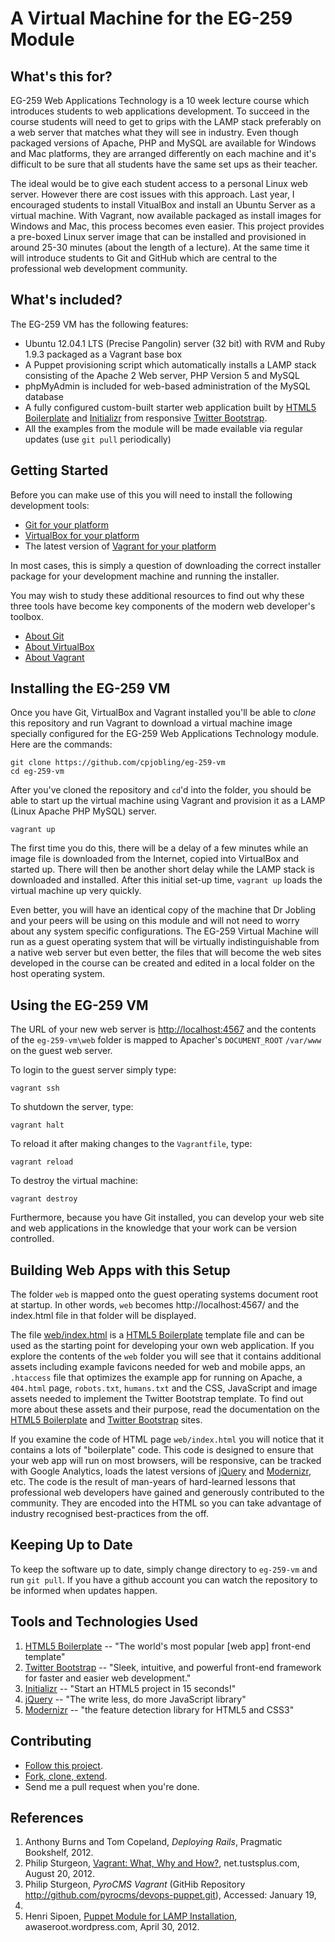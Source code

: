 # A Virtual Machine for the EG-259 Module

## What's this for?

EG-259 Web Applications Technology is a 10 week lecture course which
introduces students to web applications development. To succeed in the
course students will need to get to grips with the LAMP stack preferably
on a web server that matches what they will see in industry. Even though
packaged versions of Apache, PHP and MySQL are available for Windows and
Mac platforms, they are arranged differently on each machine and it's
difficult to be sure that all students have the same set ups as their
teacher. 

The ideal would be to give each student access to a personal Linux web
server. However there are cost issues with this approach. Last year, I
encouraged students to install VitualBox and install an Ubuntu Server as
a virtual machine. With Vagrant, now available packaged as install
images for Windows and Mac, this process becomes even easier. This
project provides a pre-boxed Linux server image that can be installed
and provisioned in around 25-30 minutes (about the length of a lecture).
At the same time it will introduce students to Git and GitHub which are
central to the professional web development community.

## What's included?

The EG-259 VM has the following features:

- Ubuntu 12.04.1 LTS (Precise Pangolin) server (32 bit) with RVM and Ruby 1.9.3 packaged as a Vagrant base box
- A Puppet provisioning script which automatically installs a LAMP stack consisting of the Apache 2 Web server, PHP Version 5 and MySQL
- phpMyAdmin is included for web-based administration of the MySQL database
- A fully configured custom-built starter web application built by [HTML5 Boilerplate](http://html5boilerplate.com/) and [Initializr](http://www.initializr.com/) from responsive [Twitter Bootstrap](http://twitter.github.com/bootstrap/).
- All the examples from the module will be made evailable via regular updates (use `git pull` periodically)

## Getting Started

Before you can make use of this you will need to install the following development tools:

- [Git for your platform](https://help.github.com/articles/set-up-git)
- [VirtualBox for your platform](https://www.virtualbox.org/wiki/Downloads)
- The latest version of [Vagrant for your platform](http://www.vagrantup.com/)

In most cases, this is simply a question of downloading the correct
installer package for your development machine and running the
installer.

You may wish to study these additional resources to find out why these
three tools have become key components of the modern web developer's
toolbox.

- [About Git](http://git-scm.com/documentation)
- [About VirtualBox](https://www.virtualbox.org/wiki/VirtualBox)
- [About Vagrant](http://docs.vagrantup.com/v1/docs/getting-started/index.html)



## Installing the EG-259 VM

Once you have Git, VirtualBox and Vagrant installed you'll be able to
*clone* this repository and run Vagrant to download a virtual machine
image specially configured for the EG-259 Web Applications Technology
module. Here are the commands:

    git clone https://github.com/cpjobling/eg-259-vm
    cd eg-259-vm

After you've cloned the repository and `cd`'d into the folder, you should be able to start up the
virtual machine using Vagrant and provision it as a LAMP (Linux
Apache PHP MySQL) server. 

    vagrant up 

The first time you do this, there will be a delay of a few minutes
while an image file is downloaded from the Internet, copied into VirtualBox and started up. There will then be another short delay while the LAMP stack is downloaded and installed. After this initial set-up time, `vagrant up` loads the virtual machine up very 
quickly.

Even better, you will have an identical copy
of the machine that Dr Jobling and your peers will be using on this
module and will not need to worry about any system specific
configurations. The EG-259 Virtual Machine will run as a guest operating
system that will be virtually indistinguishable from a native web server
but even better, the files that will become the web sites developed in
the course can be created and edited in a local folder on the host
operating system.



## Using the EG-259 VM

The URL of your new web server is <http://localhost:4567> and the contents of the
`eg-259-vm\web` folder is mapped to Apacher's `DOCUMENT_ROOT` `/var/www` on the guest web server.

To login to the guest server simply type:

    vagrant ssh  

To shutdown the server, type:

    vagrant halt

To reload it after making changes to the `Vagrantfile`, type:

    vagrant reload

To destroy the virtual machine:

    vagrant destroy

Furthermore, because you have Git installed, you can develop your web
site and web applications in the knowledge that your work can be version
controlled.

## Building Web Apps with this Setup

The folder `web` is mapped onto the guest operating systems document root at startup. In other words, `web` becomes http://localhost:4567/ and the index.html file in that folder will be displayed. 

The file [web/index.html](https://github.com/cpjobling/eg-259-vm/blob/master/web/index.html) 
is a [HTML5 Boilerplate](http://html5boilerplate.com/) template file and can be used as the starting point for developing your own web application. If you explore the contents of the `web` folder you will see that it contains additional assets including example favicons needed for web and mobile apps, an `.htaccess` file that optimizes the example app for running on Apache, a `404.html` page, `robots.txt`, `humans.txt` and the CSS, JavaScript and image assets needed to implement the Twitter Bootstrap template. To find out more about these assets and their purpose, read the documentation on the [HTML5 Boilerplate](http://html5boilerplate.com/) and [Twitter Bootstrap](http://twitter.github.com/bootstrap/) sites.

If you examine the code of HTML page `web/index.html` you will notice that it contains a lots of "boilerplate" code. This code is designed to ensure that your web app will run on most browsers, will be responsive, can be tracked with Google Analytics, loads the latest versions of [jQuery](http://jquery.com/) and [Modernizr](http://modernizr.com/), etc. The code is the result of man-years of hard-learned lessons that professional web developers have gained and generously contributed to the community. They are encoded into the HTML so you can take advantage of industry recognised best-practices from the off.

## Keeping Up to Date

To keep the software up to date, simply change directory to `eg-259-vm` and run `git pull`. If you have a github account you can watch the repository to be informed when updates happen.


## Tools and Technologies Used

1. [HTML5 Boilerplate](http://html5boilerplate.com/) -- "The world's most popular [web app] front-end template"
2. [Twitter Bootstrap](http://twitter.github.com/bootstrap/) -- "Sleek, intuitive, and powerful front-end framework for faster and easier web development."
3. [Initializr](http://www.initializr.com/) -- "Start an HTML5 project in 15 seconds!"
4. [jQuery](http://jquery.com/) -- "The write less, do more JavaScript library"
5. [Modernizr](http://modernizr.com/) -- "the feature detection library for HTML5 and CSS3"

## Contributing

- [Follow this project](https://help.github.com/articles/be-social). 
- [Fork, clone, extend](https://help.github.com/articles/fork-a-repo). 
- Send me a pull request when you're done.

## References

1. Anthony Burns and Tom Copeland, *Deploying Rails*, Pragmatic
   Bookshelf, 2012.
2. Philip Sturgeon, [Vagrant: What, Why and
   How?](http://net.tutsplus.com/tutorials/php/vagrant-what-why-and-how/),
net.tustsplus.com, August 20, 2012. 
3. Philip Sturgeon, *PyroCMS Vagrant* (GitHib Repository
   <http://github.com/pyrocms/devops-puppet.git>), Accessed: January 19,
2013.
4. Henri Sipoen, [Puppet Module for LAMP
   Installation](http://awaseroot.wordpress.com/2012/04/30/puppet-module-for-lamp-installation/),
awaseroot.wordpress.com, April 30, 2012.




